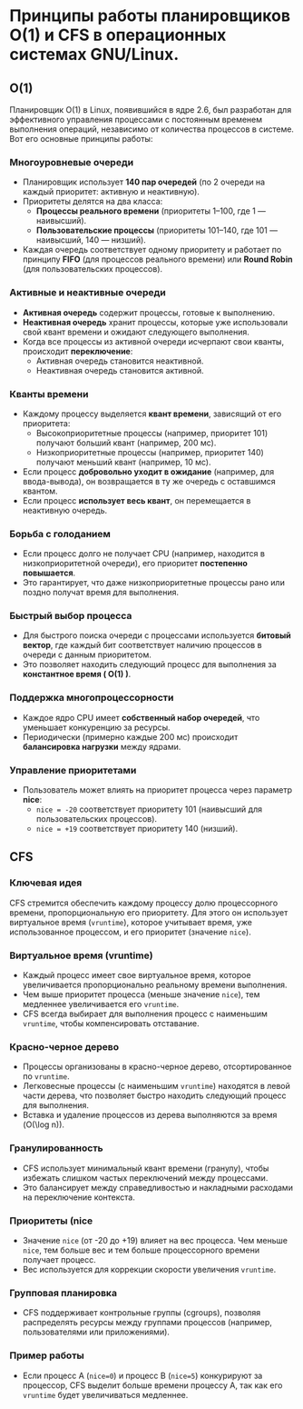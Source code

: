 # Принципы работы планировщиков O(1) и CFS в операционных системах GNU/Linux.
## O(1)
Планировщик O(1) в Linux, появившийся в ядре 2.6, был разработан для эффективного управления процессами с постоянным временем выполнения операций, независимо от количества процессов в системе. Вот его основные принципы работы:
### Многоуровневые очереди
- Планировщик использует **140 пар очередей** (по 2 очереди на каждый приоритет: активную и неактивную).
- Приоритеты делятся на два класса:
    - **Процессы реального времени** (приоритеты 1–100, где 1 — наивысший).
    - **Пользовательские процессы** (приоритеты 101–140, где 101 — наивысший, 140 — низший).
- Каждая очередь соответствует одному приоритету и работает по принципу **FIFO** (для процессов реального времени) или **Round Robin** (для пользовательских процессов).
### Активные и неактивные очереди
- **Активная очередь** содержит процессы, готовые к выполнению.
- **Неактивная очередь** хранит процессы, которые уже использовали свой квант времени и ожидают следующего выполнения.
- Когда все процессы из активной очереди исчерпают свои кванты, происходит **переключение**:
  - Активная очередь становится неактивной.
  - Неактивная очередь становится активной.
### Кванты времени
- Каждому процессу выделяется **квант времени**, зависящий от его приоритета:
  - Высокоприоритетные процессы (например, приоритет 101) получают больший квант (например, 200 мс).
  - Низкоприоритетные процессы (например, приоритет 140) получают меньший квант (например, 10 мс).
- Если процесс **добровольно уходит в ожидание** (например, для ввода-вывода), он возвращается в ту же очередь с оставшимся квантом.
- Если процесс **использует весь квант**, он перемещается в неактивную очередь.
### Борьба с голоданием
- Если процесс долго не получает CPU (например, находится в низкоприоритетной очереди), его приоритет **постепенно повышается**.
- Это гарантирует, что даже низкоприоритетные процессы рано или поздно получат время для выполнения.
### Быстрый выбор процесса
- Для быстрого поиска очереди с процессами используется **битовый вектор**, где каждый бит соответствует наличию процессов в очереди с данным приоритетом.
- Это позволяет находить следующий процесс для выполнения за **константное время \( O(1) \)**.
### Поддержка многопроцессорности
- Каждое ядро CPU имеет **собственный набор очередей**, что уменьшает конкуренцию за ресурсы.
- Периодически (примерно каждые 200 мс) происходит **балансировка нагрузки** между ядрами.
### Управление приоритетами
- Пользователь может влиять на приоритет процесса через параметр **nice**:
  - `nice = -20` соответствует приоритету 101 (наивысший для пользовательских процессов).
  - `nice = +19` соответствует приоритету 140 (низший).
## CFS
### Ключевая идея  
   CFS стремится обеспечить каждому процессу долю процессорного времени, пропорциональную его приоритету. Для этого он использует виртуальное время (`vruntime`), которое учитывает время, уже использованное процессом, и его приоритет (значение `nice`).
### Виртуальное время (vruntime)  
- Каждый процесс имеет свое виртуальное время, которое увеличивается пропорционально реальному времени выполнения.  
- Чем выше приоритет процесса (меньше значение `nice`), тем медленнее увеличивается его `vruntime`.  
- CFS всегда выбирает для выполнения процесс с наименьшим `vruntime`, чтобы компенсировать отставание.
### Красно-черное дерево  
- Процессы организованы в красно-черное дерево, отсортированное по `vruntime`.  
- Легковесные процессы (с наименьшим `vruntime`) находятся в левой части дерева, что позволяет быстро находить следующий процесс для выполнения.  
- Вставка и удаление процессов из дерева выполняются за время \(O(\log n)\).
### Гранулированность  
- CFS использует минимальный квант времени (гранулу), чтобы избежать слишком частых переключений между процессами.  
- Это балансирует между справедливостью и накладными расходами на переключение контекста.
### Приоритеты (nice  
- Значение `nice` (от -20 до +19) влияет на вес процесса. Чем меньше `nice`, тем больше вес и тем больше процессорного времени получает процесс.  
- Вес используется для коррекции скорости увеличения `vruntime`.
### Групповая планировка  
- CFS поддерживает контрольные группы (cgroups), позволяя распределять ресурсы между группами процессов (например, пользователями или приложениями).
### Пример работы  
   - Если процесс A (`nice=0`) и процесс B (`nice=5`) конкурируют за процессор, CFS выделит больше времени процессу A, так как его `vruntime` будет увеличиваться медленнее.